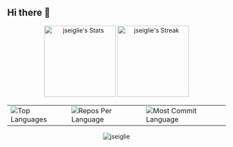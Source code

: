 ## Hi there 👋

<!-- <p align="center" width="300">
   <img align="center" width="200" src="https://avatars.githubusercontent.com/u/96433186?v=4" />
   <h3 align="center">¡Hola 👋! Javier por acá 👨🏻‍💻</h3>
</p> -->
<div class="badges-githubstats">
  <p align="center">
    <img src="https://github-readme-stats.vercel.app/api?username=jseiglie&theme=tokyonight&show_icons=true&hide_border=true&count_private=true" alt="jseiglie's Stats" height="165">
    <img src="https://github-readme-streak-stats.herokuapp.com/?user=jseiglie&theme=tokyonight&hide_border=true" alt="jseiglie's Streak" height="165">
  </p>
</div>

<section>
<table>
   <tr>
      <td>
         <img src="https://github-readme-stats.vercel.app/api/top-langs/?username=jseiglie&hide=html&hide_border=true&layout=compact&langs_count=8&theme=tokyonight" alt="Top Languages">
      </td>
      <td>
         <img src="https://github-profile-summary-cards.vercel.app/api/cards/repos-per-language?username=jseiglie&theme=tokyonight&hide_border=true" alt="Repos Per Language">
      </td>
      <td>
         <img src="https://github-profile-summary-cards.vercel.app/api/cards/most-commit-language?username=jseiglie&theme=tokyonight&hide_border=true" alt="Most Commit Language">
      </td>
   </tr>
</table>
<div align="center">
  <!-- [![trophy](https://github-profile-trophy.vercel.app/?username=jseiglie&theme=tokyonight)](https://github.com/ryo-ma/github-profile-trophy) -->

  <p align="center"> <img src="https://github-profile-trophy.vercel.app/?username=jseiglie&theme=tokyonight&title=-Experience,-Reviews" alt="jseiglie" /> </p>
  
<p align="left"> <a href="https://twitter.com/" target="blank"><img src="https://img.shields.io/twitter/follow/?logo=twitter&style=for-the-badge" alt="" /></a> </p>

  <img src="https://komarev.com/ghpvc/?username=jseiglie&style=for-the-badge&color=orange" alt=""/>
</div>

</section>
